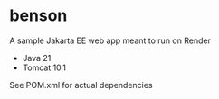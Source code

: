# benson
A sample Jakarta EE web app meant to run on Render

- Java 21
- Tomcat 10.1

See POM.xml for actual dependencies

